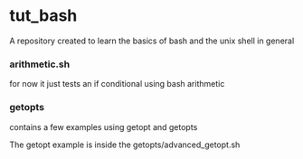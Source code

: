 # tut_bash

A repository created to learn the basics of bash and the unix shell in general

### arithmetic.sh

for now it just tests an if conditional using bash arithmetic

### getopts

contains a few examples using getopt and getopts

The getopt example is inside the getopts/advanced_getopt.sh
